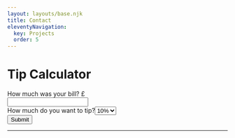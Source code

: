 ```yaml
---
layout: layouts/base.njk
title: Contact
eleventyNavigation:
  key: Projects
  order: 5
---
```


<head><title>Tip Calculator</title>
   <link rel="stylesheet" href="https://maxcdn.bootstrapcdn.com/bootstrap/4.0.0-beta.2/css/bootstrap.min.css" integrity="sha384-PsH8R72JQ3SOdhVi3uxftmaW6Vc51MKb0q5P2rRUpPvrszuE4W1povHYgTpBfshb" crossorigin="anonymous">
</head>
<body>
  <div><h1>Tip Calculator</h1>
    <div class="container border border-info rounded w-50 mx-auto p-4 m-4">
    <form id="calculator">
      <div class="form-group p-2">
        <div class="row g-3"><label for="Bill">How much was your bill? £
         </label><div><input type="text" id="Bill" name="Bill"></input></div></div></div>
      <div class="form-group p-2"><div class="row g-3"><label for="tip amount" class="col-form-label">How much do you want to tip?</label><select id="tip" name="tip">
  <option value="0.10">10%</option>
  <option value="0.15">15%</option>
        <option value="0.20">20%</option></select></div></div>
         <div class="form-group p-2 text-center"><button type="submit" id="calculate" class="btn btn-info mx-auto">Submit</button></div> 
    </form>
    <hr>
    <div id="results"><p class="tipAmount"></p>
      <p class="displayBill"></p>
    <div> 
     </div></div>
<script>
function calculateTip() {
    //define bill amount
    let preTip = document.querySelector('#Bill').value;
    //define tip amount
    let tip = document.querySelector('#tip').value;
    //calculate tip
      tip = preTip*tip;
    //Calculate total bill
    let totalBill = parseFloat(tip)+parseFloat(preTip);
      
    //Document final bill in a string
       
    document.querySelector('.displayBill').innerHTML=
     `Your total bill, including a tip of £${tip.toFixed(2)}, is £${totalBill.toFixed(2)}` ;
    //display div with results text 
      document.querySelector("#results").style = "display: block"; 
      
    console.log(`Your total bill, including a tip of £${parseFloat(tip).toFixed(2)}, is £${parseFloat(totalBill).toFixed(2)}`);
    };
    
     
    //run calculator when Submit button is clicked
    document.getElementById("calculate").onclick = function() {
      calculateTip();
      };
    //prevent reload
    document.addEventListener('submit', (e) => e.preventDefault());
</script>